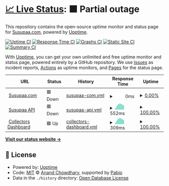 # [📈 Live Status](https://susupaa.github.io/susupaa-uptime): <!--live status--> **🟧 Partial outage**

This repository contains the open-source uptime monitor and status page for [Susupaa.com](https://susupaa.com), powered by [Upptime](https://github.com/upptime/upptime).

[![Uptime CI](https://github.com/susupaa/susupaa-uptime/workflows/Uptime%20CI/badge.svg)](https://github.com/susupaa/susupaa-uptime/actions?query=workflow%3A%22Uptime+CI%22)
[![Response Time CI](https://github.com/susupaa/susupaa-uptime/workflows/Response%20Time%20CI/badge.svg)](https://github.com/susupaa/susupaa-uptime/actions?query=workflow%3A%22Response+Time+CI%22)
[![Graphs CI](https://github.com/susupaa/susupaa-uptime/workflows/Graphs%20CI/badge.svg)](https://github.com/susupaa/susupaa-uptime/actions?query=workflow%3A%22Graphs+CI%22)
[![Static Site CI](https://github.com/susupaa/susupaa-uptime/workflows/Static%20Site%20CI/badge.svg)](https://github.com/susupaa/susupaa-uptime/actions?query=workflow%3A%22Static+Site+CI%22)
[![Summary CI](https://github.com/susupaa/susupaa-uptime/workflows/Summary%20CI/badge.svg)](https://github.com/susupaa/susupaa-uptime/actions?query=workflow%3A%22Summary+CI%22)

With [Upptime](https://upptime.js.org), you can get your own unlimited and free uptime monitor and status page, powered entirely by a GitHub repository. We use [Issues](https://github.com/susupaa/susupaa-uptime/issues) as incident reports, [Actions](https://github.com/susupaa/susupaa-uptime/actions) as uptime monitors, and [Pages](https://susupaa.github.io/susupaa-uptime) for the status page.

<!--start: status pages-->
<!-- This summary is generated by Upptime (https://github.com/upptime/upptime) -->
<!-- Do not edit this manually, your changes will be overwritten -->
<!-- prettier-ignore -->
| URL | Status | History | Response Time | Uptime |
| --- | ------ | ------- | ------------- | ------ |
| <img alt="" src="https://icons.duckduckgo.com/ip3/www.susupaa.com.ico" height="13"> [Susupaa.com](https://www.susupaa.com) | 🟥 Down | [susupaa-com.yml](https://github.com/susupaa/susupaa-uptime/commits/HEAD/history/susupaa-com.yml) | <details><summary><img alt="Response time graph" src="./graphs/susupaa-com/response-time-week.png" height="20"> 0ms</summary><br><a href="https://susupaa.github.io/susupaa-uptime/history/susupaa-com"><img alt="Response time 0" src="https://img.shields.io/endpoint?url=https%3A%2F%2Fraw.githubusercontent.com%2Fsusupaa%2Fsusupaa-uptime%2FHEAD%2Fapi%2Fsusupaa-com%2Fresponse-time.json"></a><br><a href="https://susupaa.github.io/susupaa-uptime/history/susupaa-com"><img alt="24-hour response time 0" src="https://img.shields.io/endpoint?url=https%3A%2F%2Fraw.githubusercontent.com%2Fsusupaa%2Fsusupaa-uptime%2FHEAD%2Fapi%2Fsusupaa-com%2Fresponse-time-day.json"></a><br><a href="https://susupaa.github.io/susupaa-uptime/history/susupaa-com"><img alt="7-day response time 0" src="https://img.shields.io/endpoint?url=https%3A%2F%2Fraw.githubusercontent.com%2Fsusupaa%2Fsusupaa-uptime%2FHEAD%2Fapi%2Fsusupaa-com%2Fresponse-time-week.json"></a><br><a href="https://susupaa.github.io/susupaa-uptime/history/susupaa-com"><img alt="30-day response time 0" src="https://img.shields.io/endpoint?url=https%3A%2F%2Fraw.githubusercontent.com%2Fsusupaa%2Fsusupaa-uptime%2FHEAD%2Fapi%2Fsusupaa-com%2Fresponse-time-month.json"></a><br><a href="https://susupaa.github.io/susupaa-uptime/history/susupaa-com"><img alt="1-year response time 0" src="https://img.shields.io/endpoint?url=https%3A%2F%2Fraw.githubusercontent.com%2Fsusupaa%2Fsusupaa-uptime%2FHEAD%2Fapi%2Fsusupaa-com%2Fresponse-time-year.json"></a></details> | <details><summary><a href="https://susupaa.github.io/susupaa-uptime/history/susupaa-com">0.00%</a></summary><a href="https://susupaa.github.io/susupaa-uptime/history/susupaa-com"><img alt="All-time uptime 0.00%" src="https://img.shields.io/endpoint?url=https%3A%2F%2Fraw.githubusercontent.com%2Fsusupaa%2Fsusupaa-uptime%2FHEAD%2Fapi%2Fsusupaa-com%2Fuptime.json"></a><br><a href="https://susupaa.github.io/susupaa-uptime/history/susupaa-com"><img alt="24-hour uptime 0.00%" src="https://img.shields.io/endpoint?url=https%3A%2F%2Fraw.githubusercontent.com%2Fsusupaa%2Fsusupaa-uptime%2FHEAD%2Fapi%2Fsusupaa-com%2Fuptime-day.json"></a><br><a href="https://susupaa.github.io/susupaa-uptime/history/susupaa-com"><img alt="7-day uptime 0.00%" src="https://img.shields.io/endpoint?url=https%3A%2F%2Fraw.githubusercontent.com%2Fsusupaa%2Fsusupaa-uptime%2FHEAD%2Fapi%2Fsusupaa-com%2Fuptime-week.json"></a><br><a href="https://susupaa.github.io/susupaa-uptime/history/susupaa-com"><img alt="30-day uptime 0.00%" src="https://img.shields.io/endpoint?url=https%3A%2F%2Fraw.githubusercontent.com%2Fsusupaa%2Fsusupaa-uptime%2FHEAD%2Fapi%2Fsusupaa-com%2Fuptime-month.json"></a><br><a href="https://susupaa.github.io/susupaa-uptime/history/susupaa-com"><img alt="1-year uptime 0.00%" src="https://img.shields.io/endpoint?url=https%3A%2F%2Fraw.githubusercontent.com%2Fsusupaa%2Fsusupaa-uptime%2FHEAD%2Fapi%2Fsusupaa-com%2Fuptime-year.json"></a></details>
| <img alt="" src="https://icons.duckduckgo.com/ip3/api.susupaa.com.ico" height="13"> [Susupaa API](https://api.susupaa.com/health) | 🟥 Down | [susupaa-api.yml](https://github.com/susupaa/susupaa-uptime/commits/HEAD/history/susupaa-api.yml) | <details><summary><img alt="Response time graph" src="./graphs/susupaa-api/response-time-week.png" height="20"> 552ms</summary><br><a href="https://susupaa.github.io/susupaa-uptime/history/susupaa-api"><img alt="Response time 552" src="https://img.shields.io/endpoint?url=https%3A%2F%2Fraw.githubusercontent.com%2Fsusupaa%2Fsusupaa-uptime%2FHEAD%2Fapi%2Fsusupaa-api%2Fresponse-time.json"></a><br><a href="https://susupaa.github.io/susupaa-uptime/history/susupaa-api"><img alt="24-hour response time 501" src="https://img.shields.io/endpoint?url=https%3A%2F%2Fraw.githubusercontent.com%2Fsusupaa%2Fsusupaa-uptime%2FHEAD%2Fapi%2Fsusupaa-api%2Fresponse-time-day.json"></a><br><a href="https://susupaa.github.io/susupaa-uptime/history/susupaa-api"><img alt="7-day response time 552" src="https://img.shields.io/endpoint?url=https%3A%2F%2Fraw.githubusercontent.com%2Fsusupaa%2Fsusupaa-uptime%2FHEAD%2Fapi%2Fsusupaa-api%2Fresponse-time-week.json"></a><br><a href="https://susupaa.github.io/susupaa-uptime/history/susupaa-api"><img alt="30-day response time 552" src="https://img.shields.io/endpoint?url=https%3A%2F%2Fraw.githubusercontent.com%2Fsusupaa%2Fsusupaa-uptime%2FHEAD%2Fapi%2Fsusupaa-api%2Fresponse-time-month.json"></a><br><a href="https://susupaa.github.io/susupaa-uptime/history/susupaa-api"><img alt="1-year response time 552" src="https://img.shields.io/endpoint?url=https%3A%2F%2Fraw.githubusercontent.com%2Fsusupaa%2Fsusupaa-uptime%2FHEAD%2Fapi%2Fsusupaa-api%2Fresponse-time-year.json"></a></details> | <details><summary><a href="https://susupaa.github.io/susupaa-uptime/history/susupaa-api">100.00%</a></summary><a href="https://susupaa.github.io/susupaa-uptime/history/susupaa-api"><img alt="All-time uptime 100.00%" src="https://img.shields.io/endpoint?url=https%3A%2F%2Fraw.githubusercontent.com%2Fsusupaa%2Fsusupaa-uptime%2FHEAD%2Fapi%2Fsusupaa-api%2Fuptime.json"></a><br><a href="https://susupaa.github.io/susupaa-uptime/history/susupaa-api"><img alt="24-hour uptime 100.00%" src="https://img.shields.io/endpoint?url=https%3A%2F%2Fraw.githubusercontent.com%2Fsusupaa%2Fsusupaa-uptime%2FHEAD%2Fapi%2Fsusupaa-api%2Fuptime-day.json"></a><br><a href="https://susupaa.github.io/susupaa-uptime/history/susupaa-api"><img alt="7-day uptime 100.00%" src="https://img.shields.io/endpoint?url=https%3A%2F%2Fraw.githubusercontent.com%2Fsusupaa%2Fsusupaa-uptime%2FHEAD%2Fapi%2Fsusupaa-api%2Fuptime-week.json"></a><br><a href="https://susupaa.github.io/susupaa-uptime/history/susupaa-api"><img alt="30-day uptime 100.00%" src="https://img.shields.io/endpoint?url=https%3A%2F%2Fraw.githubusercontent.com%2Fsusupaa%2Fsusupaa-uptime%2FHEAD%2Fapi%2Fsusupaa-api%2Fuptime-month.json"></a><br><a href="https://susupaa.github.io/susupaa-uptime/history/susupaa-api"><img alt="1-year uptime 100.00%" src="https://img.shields.io/endpoint?url=https%3A%2F%2Fraw.githubusercontent.com%2Fsusupaa%2Fsusupaa-uptime%2FHEAD%2Fapi%2Fsusupaa-api%2Fuptime-year.json"></a></details>
| <img alt="" src="https://icons.duckduckgo.com/ip3/app.susupaa.com.ico" height="13"> [Collectors Dashboard](https://app.susupaa.com) | 🟩 Up | [collectors-dashboard.yml](https://github.com/susupaa/susupaa-uptime/commits/HEAD/history/collectors-dashboard.yml) | <details><summary><img alt="Response time graph" src="./graphs/collectors-dashboard/response-time-week.png" height="20"> 309ms</summary><br><a href="https://susupaa.github.io/susupaa-uptime/history/collectors-dashboard"><img alt="Response time 309" src="https://img.shields.io/endpoint?url=https%3A%2F%2Fraw.githubusercontent.com%2Fsusupaa%2Fsusupaa-uptime%2FHEAD%2Fapi%2Fcollectors-dashboard%2Fresponse-time.json"></a><br><a href="https://susupaa.github.io/susupaa-uptime/history/collectors-dashboard"><img alt="24-hour response time 235" src="https://img.shields.io/endpoint?url=https%3A%2F%2Fraw.githubusercontent.com%2Fsusupaa%2Fsusupaa-uptime%2FHEAD%2Fapi%2Fcollectors-dashboard%2Fresponse-time-day.json"></a><br><a href="https://susupaa.github.io/susupaa-uptime/history/collectors-dashboard"><img alt="7-day response time 309" src="https://img.shields.io/endpoint?url=https%3A%2F%2Fraw.githubusercontent.com%2Fsusupaa%2Fsusupaa-uptime%2FHEAD%2Fapi%2Fcollectors-dashboard%2Fresponse-time-week.json"></a><br><a href="https://susupaa.github.io/susupaa-uptime/history/collectors-dashboard"><img alt="30-day response time 309" src="https://img.shields.io/endpoint?url=https%3A%2F%2Fraw.githubusercontent.com%2Fsusupaa%2Fsusupaa-uptime%2FHEAD%2Fapi%2Fcollectors-dashboard%2Fresponse-time-month.json"></a><br><a href="https://susupaa.github.io/susupaa-uptime/history/collectors-dashboard"><img alt="1-year response time 309" src="https://img.shields.io/endpoint?url=https%3A%2F%2Fraw.githubusercontent.com%2Fsusupaa%2Fsusupaa-uptime%2FHEAD%2Fapi%2Fcollectors-dashboard%2Fresponse-time-year.json"></a></details> | <details><summary><a href="https://susupaa.github.io/susupaa-uptime/history/collectors-dashboard">100.00%</a></summary><a href="https://susupaa.github.io/susupaa-uptime/history/collectors-dashboard"><img alt="All-time uptime 100.00%" src="https://img.shields.io/endpoint?url=https%3A%2F%2Fraw.githubusercontent.com%2Fsusupaa%2Fsusupaa-uptime%2FHEAD%2Fapi%2Fcollectors-dashboard%2Fuptime.json"></a><br><a href="https://susupaa.github.io/susupaa-uptime/history/collectors-dashboard"><img alt="24-hour uptime 100.00%" src="https://img.shields.io/endpoint?url=https%3A%2F%2Fraw.githubusercontent.com%2Fsusupaa%2Fsusupaa-uptime%2FHEAD%2Fapi%2Fcollectors-dashboard%2Fuptime-day.json"></a><br><a href="https://susupaa.github.io/susupaa-uptime/history/collectors-dashboard"><img alt="7-day uptime 100.00%" src="https://img.shields.io/endpoint?url=https%3A%2F%2Fraw.githubusercontent.com%2Fsusupaa%2Fsusupaa-uptime%2FHEAD%2Fapi%2Fcollectors-dashboard%2Fuptime-week.json"></a><br><a href="https://susupaa.github.io/susupaa-uptime/history/collectors-dashboard"><img alt="30-day uptime 100.00%" src="https://img.shields.io/endpoint?url=https%3A%2F%2Fraw.githubusercontent.com%2Fsusupaa%2Fsusupaa-uptime%2FHEAD%2Fapi%2Fcollectors-dashboard%2Fuptime-month.json"></a><br><a href="https://susupaa.github.io/susupaa-uptime/history/collectors-dashboard"><img alt="1-year uptime 100.00%" src="https://img.shields.io/endpoint?url=https%3A%2F%2Fraw.githubusercontent.com%2Fsusupaa%2Fsusupaa-uptime%2FHEAD%2Fapi%2Fcollectors-dashboard%2Fuptime-year.json"></a></details>

<!--end: status pages-->

[**Visit our status website →**](https://susupaa.github.io/susupaa-uptime)

## 📄 License

- Powered by: [Upptime](https://github.com/upptime/upptime)
- Code: [MIT](./LICENSE) © [Anand Chowdhary](https://anandchowdhary.com), supported by [Pabio](https://pabio.com)
- Data in the `./history` directory: [Open Database License](https://opendatacommons.org/licenses/odbl/1-0/)
